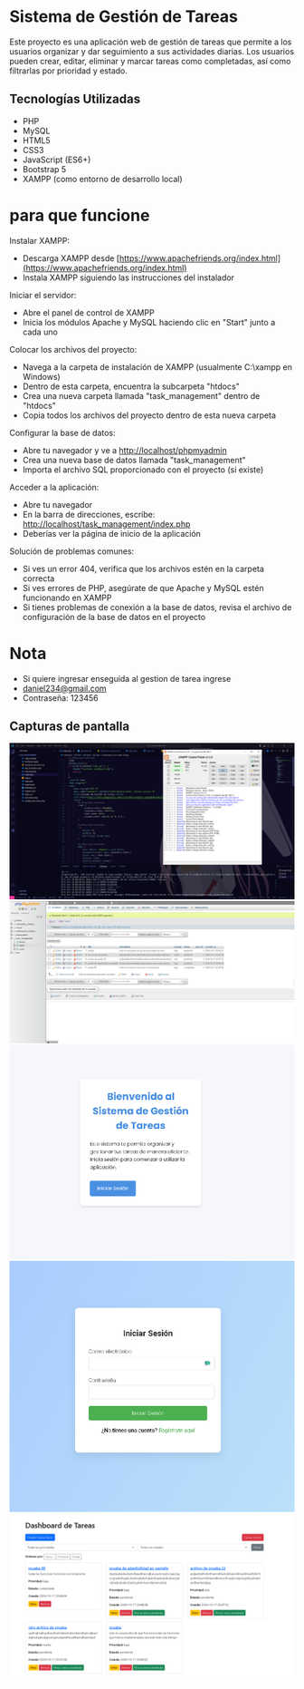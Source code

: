 # Sistema de Gestión de Tareas

Este proyecto es una aplicación web de gestión de tareas que permite a los usuarios organizar y dar seguimiento a sus actividades diarias. Los usuarios pueden crear, editar, eliminar y marcar tareas como completadas, así como filtrarlas por prioridad y estado.

## Tecnologías Utilizadas

- PHP 
- MySQL 
- HTML5
- CSS3
- JavaScript (ES6+)
- Bootstrap 5
- XAMPP (como entorno de desarrollo local)

# para que funcione

Instalar XAMPP:

- Descarga XAMPP desde [https://www.apachefriends.org/index.html](https://www.apachefriends.org/index.html)
- Instala XAMPP siguiendo las instrucciones del instalador



Iniciar el servidor:

- Abre el panel de control de XAMPP
- Inicia los módulos Apache y MySQL haciendo clic en "Start" junto a cada uno



Colocar los archivos del proyecto:

- Navega a la carpeta de instalación de XAMPP (usualmente C:\xampp en Windows)
- Dentro de esta carpeta, encuentra la subcarpeta "htdocs"
- Crea una nueva carpeta llamada "task_management" dentro de "htdocs"
- Copia todos los archivos del proyecto dentro de esta nueva carpeta



Configurar la base de datos:

- Abre tu navegador y ve a [http://localhost/phpmyadmin](http://localhost/phpmyadmin)
- Crea una nueva base de datos llamada "task_management"
- Importa el archivo SQL proporcionado con el proyecto (si existe)



Acceder a la aplicación:

- Abre tu navegador
- En la barra de direcciones, escribe: [http://localhost/task_management/index.php](http://localhost/task_management/index.php)
- Deberías ver la página de inicio de la aplicación



Solución de problemas comunes:

- Si ves un error 404, verifica que los archivos estén en la carpeta correcta
- Si ves errores de PHP, asegúrate de que Apache y MySQL estén funcionando en XAMPP
- Si tienes problemas de conexión a la base de datos, revisa el archivo de configuración de la base de datos en el proyecto

# Nota

- Si quiere ingresar enseguida al gestion de tarea ingrese
- daniel234@gmail.com
- Contraseña: 123456

## Capturas de pantalla

![Dashboard](screenshots/XAMPP.png)
![Página login](screenshots/MySQL.png)
![Página login](screenshots/inicio.png)
![Página login](screenshots/login.png)
![Página login](screenshots/Dashboard.png)
